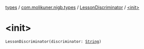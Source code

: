 [types](../../index.md) / [com.molikuner.nigb.types](../index.md) / [LessonDiscriminator](index.md) / [&lt;init&gt;](./-init-.md)

# &lt;init&gt;

`LessonDiscriminator(discriminator: `[`String`](https://kotlinlang.org/api/latest/jvm/stdlib/kotlin/-string/index.html)`)`